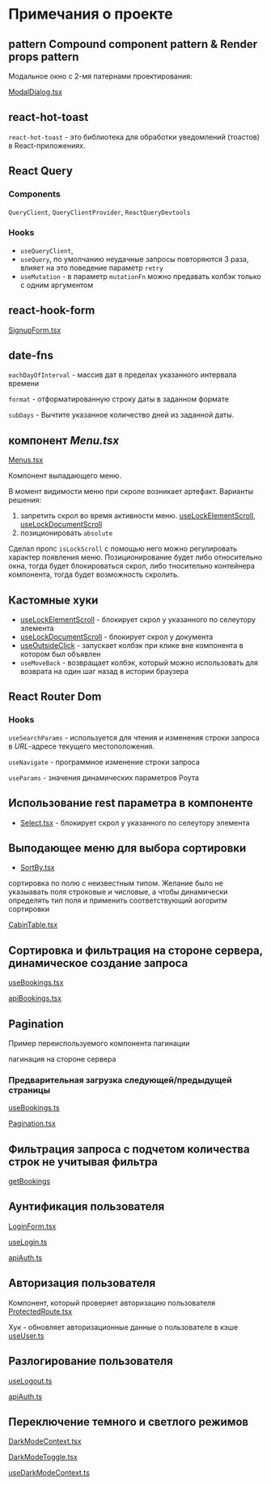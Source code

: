 # Примечания о проекте

## pattern Compound component pattern & Render props pattern

Модальное окно с 2-мя патернами проектирования:

[ModalDialog.tsx](./src/ui/ModalDialog.tsx)

## react-hot-toast

`react-hot-toast` - это библиотека для обработки уведомлений (тоастов) в React-приложениях.

## React Query

### Components

`QueryClient`, `QueryClientProvider`, `ReactQueryDevtools`

### Hooks

- `useQueryClient`,
- `useQuery`, по умолчанию неудачные запросы повторяются 3 раза, влияет на это поведение параметр `retry`
- `useMutation` - в параметр `mutationFn` можно предавать колбэк только с одним аргументом

## react-hook-form

[SignupForm.tsx](./src/features/authentication/SignupForm.tsx)

## date-fns

`eachDayOfInterval` - массив дат в пределах указанного интервала времени

`format` - отформатированную строку даты в заданном формате

`subDays` - Вычтите указанное количество дней из заданной даты.

## компонент _Menu.tsx_

[Menus.tsx](./src/ui/Menus.tsx)

Компонент выпадающего меню.

В момент видимости меню при скроле возникает артефакт.
Варианты решения:

1. запретить скрол во время активности меню. [useLockElementScroll](./src/hooks/useLockElementScroll.ts), [useLockDocumentScroll](./src/hooks/useLockDocumentScroll.ts)
2. позиционировать `absolute`

Сделал пропс `isLockScroll` с помощью него можно регулировать характер появления меню. Позиционирование будет либо относительно окна, тогда будет блокироваться скрол, либо тносительно контейнера компонента, тогда будет возможность скролить.

## Кастомные хуки

- [useLockElementScroll](./src/hooks/useLockElementScroll.ts) - блокирует скрол у указанного по селеутору элемента
- [useLockDocumentScroll](./src/hooks/useLockDocumentScroll.ts) - блокирует скрол у документа
- [useOutsideClick](./src/hooks/useOutsideClick.ts) - запускает колбэк при клике вне компонента в котором был объявлен
- `useMoveBack` - возвращает колбэк, который можно использовать для возврата на один шаг назад в истории браузера

## React Router Dom

### Hooks

`useSearchParams` - используется для чтения и изменения строки запроса в _URL_-адресе текущего местоположения.

`useNavigate` - программное изменение строки запроса

`useParams` - значения динамических параметров Роута

## Использование rest параметра в компоненте

- [Select.tsx](./src/ui/Select.tsx) - блокирует скрол у указанного по селеутору элемента

## Выподающее меню для выбора сортировки

- [SortBy.tsx](./src/ui/SortBy.tsx)

сортировка по полю с неизвестным типом. Желание было не указыавать поля строковые и числовые, а чтобы динамически определять тип поля и применить соответствующий аогоритм сортировки

[CabinTable.tsx](./src/features/cabins/CabinTable.tsx)

## Сортировка и фильтрация на стороне сервера, динамическое создание запроса

[useBookings.tsx](./src/features/bookings/BookingTableOperations.tsx)

[apiBookings.tsx](./src/services/apiBookings.ts)

## Pagination

Пример переиспользуемого компонента пагинации

пагинация на стороне сервера

### Предварительная загрузка следующей/предыдущей страницы

[useBookings.ts](./src/features/bookings/useBookings.ts)

[Pagination.tsx](./src/ui/Pagination.tsx)

## Фильтрация запроса с подчетом количества строк не учитывая фильтра

[getBookings](./src/services/apiBookings.ts)

## Аунтификация пользователя

[LoginForm.tsx](./src/features/authentication/LoginForm.tsx)

[useLogin.ts](./src/features/authentication/useLogin.ts)

[apiAuth.ts](./src/services/apiAuth.ts)

## Авторизация пользователя

Компонент, который проверяет авторизацию пользователя
[ProtectedRoute.tsx](./src/ui/ProtectedRoute.tsx)

Хук - обновляет авторизационные данные о пользователе в кэше
[useUser.ts](./src/features/authentication/useUser.ts)

## Разлогирование пользователя

[useLogout.ts](./src/features/authentication/useLogout.ts)

[apiAuth.ts](./src/services/apiAuth.ts/)

## Переключение темного и светлого режимов

[DarkModeContext.tsx](./src/context/DarkModeContext.tsx)

[DarkModeToggle.tsx](./src/ui/DarkModeToggle.tsx)

[useDarkModeContext.ts](./src/context/useDarkModeContext.ts)
